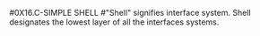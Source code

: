 #0X16.C-SIMPLE SHELL
#"Shell" signifies interface system. Shell designates the lowest layer of all the interfaces systems.
